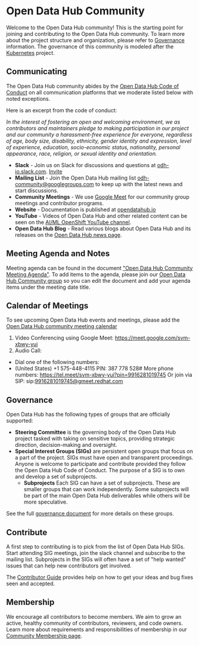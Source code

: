 # Open Data Hub Community

Welcome to the Open Data Hub community!
This is the starting point for joining and contributing to the Open Data Hub community.
To learn more about the project structure and organization, please refer to [Governance](./governance.md) information.
The governance of this community is modeled after the [Kubernetes](https://github.com/kubernetes/community) project.
## Communicating
The Open Data Hub community abides by the [Open Data Hub Code of Conduct](https://github.com/opendatahub-io/opendatahub-community/blob/master/CODE_OF_CONDUCT.md) on all communication platforms that we moderate listed below with noted exceptions.

Here is an excerpt from the code of conduct:

*In the interest of fostering an open and welcoming environment, we as contributors and maintainers pledge to making participation in our project and our community a harassment-free experience for everyone, regardless of age, body size, disability, ethnicity, gender identity and expression, level of experience, education, socio-economic status, nationality, personal appearance, race, religion, or sexual identity and orientation.*

- **Slack** - Join us on Slack for discussions and questions at [odh-io.slack.com](https://odh-io.slack.com). [Invite](https://join.slack.com/t/odh-io/shared_invite/zt-13hp18gxj-Yb34PfQyP9GDmKMU7AkVYw)
- **Mailing List** - Join the Open Data Hub mailing list [odh-community@googlegroups.com](mailto:odh-community@googlegroups.com) to keep up with the latest news and start discussions.
- **Community Meetings** - We use [Google Meet](https://meet.google.com/) for our community group meetings and contributor programs.
- **Website** - Documentation is published at [opendatahub.io](https://opendatahub.io)
- **YouTube** - Videos of Open Data Hub and other related content can be seen on the [AI/ML OpenShift YouTube channel](https://www.youtube.com/playlist?list=PLaR6Rq6Z4Iqcg2znnClv-xbj93Q_wcY8L).
- **Open Data Hub Blog** - Read various blogs about Open Data Hub and its releases on the [Open Data Hub news page](https://opendatahub.io/news.html).

## Meeting Agenda and Notes
Meeting agenda can be found in the document ["Open Data Hub Community Meeting Agenda"](https://docs.google.com/document/d/1u6Kwn_uBwrlYnEE1wBkK-7USXCFuD_0IU8gKhGdfuuw/edit?usp=sharing).
To add items to the agenda, please join our [Open Data Hub Community group](https://groups.google.com/g/odh-community) so you can edit the document and add your agenda items under the meeting date title.


## Calendar of Meetings
To see upcoming Open Data Hub events and meetings, please add the [Open Data Hub 
community meeting calendar](https://meet.google.com/svm-xbwy-yui)

1. Video  Conferencing using Google Meet: https://meet.google.com/svm-xbwy-yui
2.  Audio Call: 
   - Dial one of the following numbers:
   - (United States) +1 575-448-4115‬ PIN: ‪387 778 528‬#
   More phone numbers: https://tel.meet/svm-xbwy-yui?pin=9916281019745
   Or join via SIP: sip:9916281019745@gmeet.redhat.com

## Governance
Open Data Hub has the following types of groups that are officially supported:
- **Steering Committee** is the governing body of the Open Data Hub project tasked with taking on sensitive topics, providing strategic direction, decision-making and oversight.
- **Special Interest Groups (SIGs)** are persistent open groups that focus on a part of the project. SIGs must have open and transparent proceedings. Anyone is welcome to participate and contribute provided they follow the Open Data Hub Code of Conduct. The purpose of a SIG is to own and develop a set of subprojects.
  - **Subprojects** Each SIG can have a set of subprojects. These are smaller groups that can work independently. Some subprojects will be part of the main Open Data Hub deliverables while others will be more speculative.

See the full [governance document](./governance.md) for more details on these groups.

## Contribute
A first step to contributing is to pick from the list of Open Data Hub SIGs. Start attending SIG meetings, join the slack channel and subscribe to the mailing list. Subprojects in the SIGs will often have a set of "help wanted" issues that can help new contributors get involved.

The [Contributor Guide](./contributing.md) provides help on how to get your ideas and bug fixes seen and accepted.

## Membership
We encourage all contributors to become members. We aim to grow an active, healthy community of contributors, reviewers, and code owners. Learn more about requirements and responsibilities of membership in our [Community Membership page](./community-membership.md).
